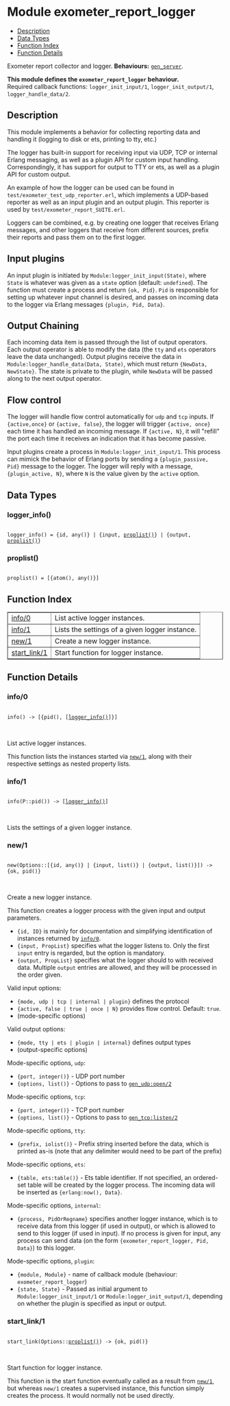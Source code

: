

# Module exometer_report_logger #
* [Description](#description)
* [Data Types](#types)
* [Function Index](#index)
* [Function Details](#functions)


Exometer report collector and logger.
__Behaviours:__ [`gen_server`](gen_server.md).

__This module defines the `exometer_report_logger` behaviour.__<br /> Required callback functions: `logger_init_input/1`, `logger_init_output/1`, `logger_handle_data/2`.
<a name="description"></a>

## Description ##



This module implements a behavior for collecting reporting data and
handling it (logging to disk or ets, printing to tty, etc.)



The logger has built-in support for receiving input via UDP, TCP or
internal Erlang messaging, as well as a plugin API for custom input
handling. Correspondingly, it has support for output to TTY or ets, as
well as a plugin API for custom output.



An example of how the logger can be used can be found in
`test/exometer_test_udp_reporter.erl`, which implements a UDP-based
reporter as well as an input plugin and an output plugin. This reporter
is used by `test/exometer_report_SUITE.erl`.



Loggers can be combined, e.g. by creating one logger that receives Erlang
messages, and other loggers that receive from different sources, prefix
their reports and pass them on to the first logger.




## Input plugins ##



An input plugin is initiated by `Module:logger_init_input(State)`, where
`State` is whatever was given as a `state` option (default: `undefined`).
The function must create a process and return `{ok, Pid}`. `Pid` is
responsible for setting up whatever input channel is desired, and passes
on incoming data to the logger via Erlang messages `{plugin, Pid, Data}`.




## Output Chaining ##



Each incoming data item is passed through the list of output operators.
Each output operator is able to modify the data (the `tty` and `ets`
operators leave the data unchanged). Output plugins receive the data
in `Module:logger_handle_data(Data, State)`, which must return
`{NewData, NewState}`. The state is private to the plugin, while `NewData`
will be passed along to the next output operator.




## Flow control ##



The logger will handle flow control automatically for `udp` and `tcp`
inputs. If `{active,once}` or `{active, false}`, the logger will trigger
`{active, once}` each time it has handled an incoming message.
If `{active, N}`, it will "refill" the port each time it receives an
indication that it has become passive.


Input plugins create a process in `Module:logger_init_input/1`. This process
can mimick the behavior of Erlang ports by sending a `{plugin_passive, Pid}`
message to the logger. The logger will reply with a message,
`{plugin_active, N}`, where `N` is the value given by the `active` option.
<a name="types"></a>

## Data Types ##




### <a name="type-logger_info">logger_info()</a> ###



<pre><code>
logger_info() = {id, any()} | {input, <a href="#type-proplist">proplist()</a>} | {output, <a href="#type-proplist">proplist()</a>}
</code></pre>





### <a name="type-proplist">proplist()</a> ###



<pre><code>
proplist() = [{atom(), any()}]
</code></pre>


<a name="index"></a>

## Function Index ##


<table width="100%" border="1" cellspacing="0" cellpadding="2" summary="function index"><tr><td valign="top"><a href="#info-0">info/0</a></td><td>List active logger instances.</td></tr><tr><td valign="top"><a href="#info-1">info/1</a></td><td>Lists the settings of a given logger instance.</td></tr><tr><td valign="top"><a href="#new-1">new/1</a></td><td>Create a new logger instance.</td></tr><tr><td valign="top"><a href="#start_link-1">start_link/1</a></td><td>Start function for logger instance.</td></tr></table>


<a name="functions"></a>

## Function Details ##

<a name="info-0"></a>

### info/0 ###


<pre><code>
info() -&gt; [{pid(), [<a href="#type-logger_info">logger_info()</a>]}]
</code></pre>
<br />


List active logger instances.


This function lists the instances started via [`new/1`](#new-1), along with their
respective settings as nested property lists.
<a name="info-1"></a>

### info/1 ###


<pre><code>
info(P::pid()) -&gt; [<a href="#type-logger_info">logger_info()</a>]
</code></pre>
<br />

Lists the settings of a given logger instance.
<a name="new-1"></a>

### new/1 ###


<pre><code>
new(Options::[{id, any()} | {input, list()} | {output, list()}]) -&gt; {ok, pid()}
</code></pre>
<br />


Create a new logger instance.



This function creates a logger process with the given input and output
parameters.



* `{id, ID}` is mainly for documentation and simplifying identification
of instances returned by [`info/0`](#info-0).
* `{input, PropList}` specifies what the logger listens to. Only the first
`input` entry is regarded, but the option is mandatory.
* `{output, PropList}` specifies what the logger should to with received
data. Multiple `output` entries are allowed, and they will be processed
in the order given.



Valid input options:



* `{mode, udp | tcp | internal | plugin}` defines the protocol
* `{active, false | true | once | N}` provides flow control. Default: `true`.
* (mode-specific options)



Valid output options:



* `{mode, tty | ets | plugin | internal}` defines output types
* (output-specific options)



Mode-specific options, `udp`:



* `{port, integer()}` - UDP port number
* `{options, list()}` - Options to pass to [`gen_udp:open/2`](gen_udp.md#open-2)



Mode-specific options, `tcp`:



* `{port, integer()}` - TCP port number
* `{options, list()}` - Options to pass to [`gen_tcp:listen/2`](gen_tcp.md#listen-2)



Mode-specific options, `tty`:



* `{prefix, iolist()}` - Prefix string inserted before the data, which is
printed as-is (note that any delimiter would need to be part of the prefix)



Mode-specific options, `ets`:
* `{table, ets:table()}` - Ets table identifier. If not specified, an
ordered-set table will be created by the logger process. The incoming
data will be inserted as `{erlang:now(), Data}`.



Mode-specific options, `internal`:
* `{process, PidOrRegname}` specifies another logger instance, which is to
receive data from this logger (if used in output), or which is allowed
to send to this logger (if used in input). If no process is given for
input, any process can send data (on the form
`{exometer_report_logger, Pid, Data}`) to this logger.



Mode-specific options, `plugin`:


* `{module, Module}` - name of callback module
(behaviour: `exometer_report_logger`)
* `{state, State}` - Passed as initial argument to
`Module:logger_init_input/1` or `Module:logger_init_output/1`, depending
on whether the plugin is specified as input or output.
<a name="start_link-1"></a>

### start_link/1 ###


<pre><code>
start_link(Options::<a href="#type-proplist">proplist()</a>) -&gt; {ok, pid()}
</code></pre>
<br />


Start function for logger instance.


This function is the start function eventually called as a result from
[`new/1`](#new-1), but whereas `new/1` creates a supervised instance, this
function simply creates the process. It would normally not be used directly.
